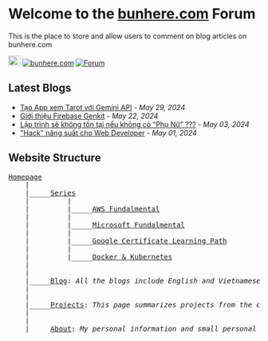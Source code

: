 # Welcome to the [bunhere.com](https://bunhere.com) Forum

This is the place to store and allow users to comment on blog articles on bunhere.com

<p>
<img src="https://bunhere.com/_next/image?url=%2F_next%2Fstatic%2Fmedia%2Flogo.10fa08ce.png&w=256&q=75" style="background-color: #fff;" width="24" height="20" alt="bunhere.com">
<a href="https://github.com/bunheree/bunhere-comment/discussions/categories/general"><img src="https://img.shields.io/badge/bunhere-orange" alt="bunhere.com"></a>
<a href="https://bunhere.com"><img src="https://img.shields.io/badge/Forum-blue" alt="Forum"></a>
</p>

## Latest Blogs

* [Tạo App xem Tarot với Gemini API](https://bunhere.com/blog/vi/tarot-app-with-gemini-api) - *May 29, 2024*
* [Giới thiệu Firebase Genkit](https://bunhere.com/blog/vi/firebase-genkit) - *May 22, 2024*
* [Lập trình sẽ không tồn tại nếu không có “Phụ Nữ” ???](https://bunhere.com/blog/vi/program-without-women) - *May 03, 2024*
* ["Hack" năng suất cho Web Developer](https://bunhere.com/blog/vi/hack-web-development) - *May 01, 2024*

## Website Structure

<pre>
<a href="https://bunhere.com">Homepage</a>
    |
    |_____<a href="https://bunhere.com/series">Series</a>
    |         |
    |         |_____<a href="https://bunhere.com/series/aws">AWS Fundalmental</a>
    |         |
    |         |_____<a href="https://bunhere.com/series/microsoft">Microsoft Fundalmental</a>
    |         |
    |         |_____<a href="https://bunhere.com/series/google">Google Certificate Learning Path</a>
    |         |
    |         |_____<a href="https://bunhere.com/series/docker-kubernetes">Docker & Kubernetes</a>
    |
    |
    |_____<a href="https://bunhere.com/blog">Blog</a>: <i>All the blogs include English and Vietnamese versions.</i>
    |
    |
    |_____<a href="https://bunhere.com/projects">Projects</a>: <i>This page summarizes projects from the company and the people I've been working on.</i>
    |
    |
    |_____<a href="https://bunhere.com/about">About</a>: <i>My personal information and small personal achievements</i>
</pre>
